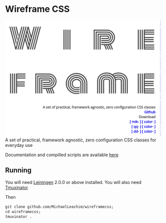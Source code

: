 # Wireframe CSS

<img src="https://raw.githubusercontent.com/MichaelLeachim/wireframecss/master/resources/public/screenshot.png" style="text-align:center;"></img>
A set of practical, framework agnostic, zero configuration CSS classes
for everyday use

Documentation and compilled scripts are available [here](https://wireframecss.michaelleahcim.com/)



## Running

You will need [Leiningen][] 2.0.0 or above installed.
You will also need [Tmuxinator][] 

[leiningen]:  https://github.com/technomancy/leiningen
[tmuxinator]: https://github.com/tmuxinator/tmuxinator

Then 
```
git clone github.com/MichaelLeachim/wireframecss; 
cd wireframecss;
tmuxinator .
```
